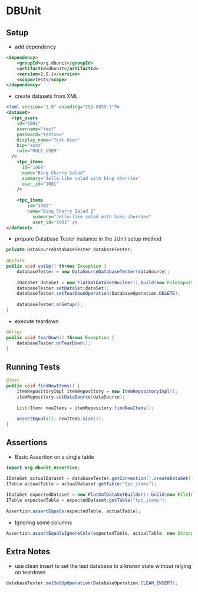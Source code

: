 # DBUnit 

## Setup
- add dependency
```xml
<dependency>
	<groupId>org.dbunit</groupId>
	<artifactId>dbunit</artifactId>
	<version>2.5.1</version>
	<scope>test</scope>
</dependency>
```
- create datasets from XML
```xml
<?xml version="1.0" encoding="ISO-8859-1"?>
<dataset>
  <tpc_users
    id="1001"
    username="test"
    password="testxxx"
    display_name="Test User"
    bio="xxxx"
    role="ROLE_USER"
  />
	<tpc_items 
	  id="1000" 
	  name="Bing Cherry Salad"
	  summary="Jello-like salad with bing cherries" 
	  user_id="1001" 
	/>
	
	<tpc_items 
	    id="1002" 
	    name="Bing Cherry Salad 2"
		  summary="Jello-like salad with bing cherries" 
		  user_id="1001" />
</dataset>
```

- prepare Database Tester instance in the JUnit setup method
```java
private DataSourceDatabaseTester databaseTester;
	
@Before
public void setUp() throws Exception {
	databaseTester = new DataSourceDatabaseTester(dataSource);
		
	IDataSet dataSet = new FlatXmlDataSetBuilder().build(new FileInputStream("src/test/resources/dataset-items.xml"));
	databaseTester.setDataSet(dataSet);
	databaseTester.setTearDownOperation(DatabaseOperation.DELETE);
		
	databaseTester.onSetup();
}
```

- execute teardown
```java
@After
public void tearDown() throws Exception {
	databaseTester.onTearDown();
}
```

## Running Tests
```java
@Test
public void findNewItems() {
	ItemRepositoryImpl itemRepository = new ItemRepositoryImpl();
	itemRepository.setDataSource(dataSource);
		
	List<Item> newItems = itemRepository.findNewItems();
		
	assertEquals(2, newItems.size());
}
```

## Assertions
- Basic Assertion on a single table
```java
import org.dbunit.Assertion;

IDataSet actualDataset = databaseTester.getConnection().createDataSet();
ITable actualTable = actualDataset.getTable("tpc_items");
		
IDataSet expectedDataset = new FlatXmlDataSetBuilder().build(new FileInputStream("src/test/resources/ItemRepositoryDBTestCase_saveShouldInsertForNewItem_expected.xml"));
ITable expectedTable = expectedDataset.getTable("tpc_items");
		
Assertion.assertEquals(expectedTable, actualTable);
```
- Ignoring some columns
```java
Assertion.assertEqualsIgnoreCols(expectedTable, actualTable, new String[] {"id"});
```

## Extra Notes
- use clean insert to set the test database to a known state without relying on teardown
```java
databaseTester.setSetUpOperation(DatabaseOperation.CLEAN_INSERT);
```


